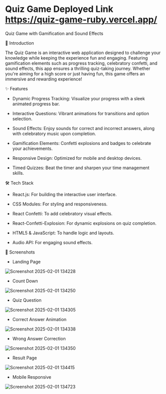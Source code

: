 # Quiz Game                        Deployed Link  https://quiz-game-ruby.vercel.app/

Quiz Game with Gamification and Sound Effects

🚀 Introduction

The Quiz Game is an interactive web application designed to challenge your knowledge while keeping the experience fun and engaging. Featuring gamification elements such as progress tracking, celebratory confetti, and sound effects, this app ensures a thrilling quiz-taking journey. Whether you're aiming for a high score or just having fun, this game offers an immersive and rewarding experience!

✨ Features

- Dynamic Progress Tracking: Visualize your progress with a sleek animated progress bar.

- Interactive Questions: Vibrant animations for transitions and option selection.

- Sound Effects: Enjoy sounds for correct and incorrect answers, along with celebratory music upon completion.

- Gamification Elements: Confetti explosions and badges to celebrate your achievements.

- Responsive Design: Optimized for mobile and desktop devices.

- Timed Quizzes: Beat the timer and sharpen your time management skills.

🛠️ Tech Stack

- React.js: For building the interactive user interface.

- CSS Modules: For styling and responsiveness.

- React Confetti: To add celebratory visual effects.

- React-Confetti-Explosion: For dynamic explosions on quiz completion.

- HTML5 & JavaScript: To handle logic and layouts.

- Audio API: For engaging sound effects.

📸 Screenshots
- Landing Page

![Screenshot 2025-02-01 134228](https://github.com/user-attachments/assets/aeb346af-aafe-473d-b9f8-bab73dc0ae8b)


- Count Down

![Screenshot 2025-02-01 134250](https://github.com/user-attachments/assets/4adc7784-ea9c-4065-937a-b3c92d9233a7)

- Quiz Question

![Screenshot 2025-02-01 134305](https://github.com/user-attachments/assets/e7695ba2-f61b-420e-a655-8ebe172b3699)

- Correct Answer Animation

![Screenshot 2025-02-01 134338](https://github.com/user-attachments/assets/9a86c8a9-fded-4d7e-b945-96e07ad0b6e1)

- Wrong Answer Correction 

![Screenshot 2025-02-01 134350](https://github.com/user-attachments/assets/d6db3de2-bb1c-43e2-8e71-ab8f79a4c13c)

- Result Page

![Screenshot 2025-02-01 134415](https://github.com/user-attachments/assets/e515bc28-0fd8-44ad-a028-9e501bd01de3)

- Mobile Responsive 

![Screenshot 2025-02-01 134723](https://github.com/user-attachments/assets/3818448c-4a39-446d-997c-98d554f582d4)






